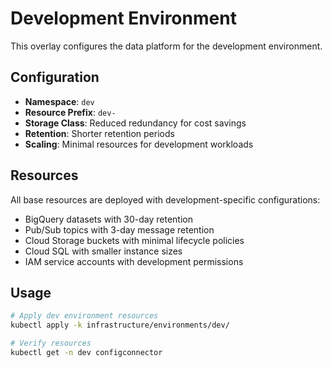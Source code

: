# Development Environment

This overlay configures the data platform for the development environment.

## Configuration

- **Namespace**: `dev`
- **Resource Prefix**: `dev-`
- **Storage Class**: Reduced redundancy for cost savings
- **Retention**: Shorter retention periods
- **Scaling**: Minimal resources for development workloads

## Resources

All base resources are deployed with development-specific configurations:

- BigQuery datasets with 30-day retention
- Pub/Sub topics with 3-day message retention
- Cloud Storage buckets with minimal lifecycle policies
- Cloud SQL with smaller instance sizes
- IAM service accounts with development permissions

## Usage

```bash
# Apply dev environment resources
kubectl apply -k infrastructure/environments/dev/

# Verify resources
kubectl get -n dev configconnector
```

